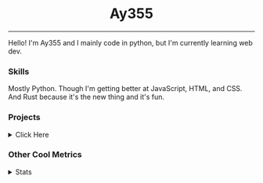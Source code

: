 <h1 align="center"><b>Ay355</b></h1>

---

Hello! I'm Ay355 and I mainly code in python, but I'm currently learning web dev.


### Skills

Mostly Python. Though I'm getting better at JavaScript, HTML, and CSS. And Rust because it's the new thing and it's fun.


### Projects

<details>
 <summary>Click Here</summary>
<br>

 This is probably out of date

[Standle](https://discord.com/oauth2/authorize?client_id=810345494223781899&scope=bot&permissions=8)
 - A multipurpose discord bot for your discord server. Has useful and fun commands for you to mess around with. Made with [discord.py](https://www.github.com/Rapptz/discord.py).

[RoboAy355](https://github.com/Ay-355/RoboAy355)
 - A personal discord bot that I use for random things.

[Asyncdictionary](https://github.com/Ay-355/asyncdictionary)
 - An async wrapper for the freedictionaryAPI. See the README for more info.

 
That's pretty much it, other stuff is closed-source.
 
</details>


### Other Cool Metrics


<details>
<summary>Stats</summary>
<br>
 
<a href="https://github.com/Ay-355">
 <img align="center" src="https://github-readme-stats.vercel.app/api?username=Ay-355&theme=tokyonight&show_icons=true&count_private=true&hide_border=true" />
</a><a href="https://github.com/Ay-355">
  <img align="center" src="https://github-readme-stats.vercel.app/api/top-langs/?username=Ay-355&hide=toml,yaml,cmake&layout=compact&langs_count=8&theme=tokyonight&hide_border=true" />
</a>

 
&nbsp; <!-- Space character to put some space between the different stat types. -->

 
<!--START_SECTION:waka-->
**🐱 My GitHub Data** 

> 🏆 529 Contributions in the Year 2021
 > 
> 📦 1.3 kB Used in GitHub's Storage 
 > 
> 🚫 Not Opted to Hire
 > 
> 📜 14 Public Repositories 
 > 
> 🔑 4 Private Repositories  
 > 
**I'm an Early 🐤** 

```text
🌞 Morning    16 commits     █░░░░░░░░░░░░░░░░░░░░░░░░   6.11% 
🌆 Daytime    120 commits    ███████████░░░░░░░░░░░░░░   45.8% 
🌃 Evening    122 commits    ███████████░░░░░░░░░░░░░░   46.56% 
🌙 Night      4 commits      ░░░░░░░░░░░░░░░░░░░░░░░░░   1.53%

```
📅 **I'm Most Productive on Friday** 

```text
Monday       42 commits     ████░░░░░░░░░░░░░░░░░░░░░   16.03% 
Tuesday      30 commits     ██░░░░░░░░░░░░░░░░░░░░░░░   11.45% 
Wednesday    25 commits     ██░░░░░░░░░░░░░░░░░░░░░░░   9.54% 
Thursday     44 commits     ████░░░░░░░░░░░░░░░░░░░░░   16.79% 
Friday       47 commits     ████░░░░░░░░░░░░░░░░░░░░░   17.94% 
Saturday     46 commits     ████░░░░░░░░░░░░░░░░░░░░░   17.56% 
Sunday       28 commits     ██░░░░░░░░░░░░░░░░░░░░░░░   10.69%

```


📊 **This Week I Spent My Time On** 

```text
💬 Programming Languages: 
Python                   1 hr 16 mins        ███████████████░░░░░░░░░░   60.15% 
Rust                     20 mins             ████░░░░░░░░░░░░░░░░░░░░░   15.92% 
HTML                     16 mins             ███░░░░░░░░░░░░░░░░░░░░░░   13.06% 
CSS                      7 mins              █░░░░░░░░░░░░░░░░░░░░░░░░   5.78% 
Other                    5 mins              █░░░░░░░░░░░░░░░░░░░░░░░░   4.3%

🔥 Editors: 
Neovim                   2 hrs 6 mins        ████████████████████████░   99.22% 
Notepad++                0 secs              ░░░░░░░░░░░░░░░░░░░░░░░░░   0.78%

🐱‍💻 Projects: 
school                   51 mins             ██████████░░░░░░░░░░░░░░░   40.16% 
Unknown Project          49 mins             █████████░░░░░░░░░░░░░░░░   38.95% 
standle-bot              26 mins             █████░░░░░░░░░░░░░░░░░░░░   20.9% 
nvim                     0 secs              ░░░░░░░░░░░░░░░░░░░░░░░░░   0.0%

💻 Operating System: 
Windows                  2 hrs 7 mins        █████████████████████████   100.0%

```

**I Mostly Code in Python** 

```text
Python                   7 repos             ███████████████████░░░░░░   77.78% 
HTML                     1 repo              ██░░░░░░░░░░░░░░░░░░░░░░░   11.11% 
C++                      1 repo              ██░░░░░░░░░░░░░░░░░░░░░░░   11.11%

```



 Last Updated on 25/09/2021
<!--END_SECTION:waka-->
</details>
